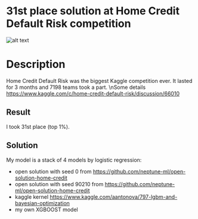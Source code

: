 # 31st place solution at Home Credit Default Risk competition
![alt text](https://storage.googleapis.com/kaggle-media/competitions/home-credit/about-us-home-credit.jpg)

Description
=============

Home Credit Default Risk was the biggest Kaggle competition ever. It lasted for 3 months and 7198 teams took a part.
\nSome details https://www.kaggle.com/c/home-credit-default-risk/discussion/66010

Result
---------------------

I took 31st place (top 1%).

Solution
---------------------

My model is a stack of 4 models by logistic regression:

- open solution with seed 0 from https://github.com/neptune-ml/open-solution-home-credit
- open solution with seed 90210 from https://github.com/neptune-ml/open-solution-home-credit
- kaggle kernel https://www.kaggle.com/aantonova/797-lgbm-and-bayesian-optimization
- my own XGBOOST model
